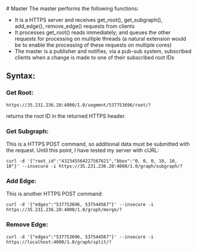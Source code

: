 # Master
The master performs the following functions:
* It is a HTTPS server and receives get_root(), get_subgraph(), add_edge(), remove_edge() requests from clients
* It processes get_root() reads immediately; and queues the other requests for processing on multiple threads (a natural extension would be to enable the processing of these requests on multiple cores)
* The master is a publisher and notifies, via a pub-sub system, subscribed clients when a change is made to one of their subscribed root IDs

## Syntax:

### Get Root:
```
https://35.231.236.20:4000/1.0/segment/537753696/root/?
```
returns the root ID in the returned HTTPS header.

### Get Subgraph:
This is a HTTPS POST command, so additional data must be submitted with the request. Until this point, I have tested my server with cURL:
```
curl -d '{"root_id":"432345564227567621","bbox":"0, 0, 0, 10, 10, 10"}' --insecure -i https://35.231.236.20:4000/1.0/graph/subgraph/?
```

### Add Edge:
This is another HTTPS POST command:
```
curl -d '{"edges":"537753696, 537544567"}' --insecure -i https://35.231.236.20:4000/1.0/graph/merge/?
```

### Remove Edge:

```
curl -d '{"edges":"537753696, 537544567"}' --insecure -i https://localhost:4000/1.0/graph/split/?
```